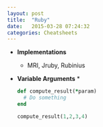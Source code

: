 ```yaml
---
layout: post
title:  "Ruby"
date:   2015-03-28 07:24:32
categories: Cheatsheets
---
```


* __Implementations__
  * MRI, Jruby, Rubinius

* __Variable Arguments__
  * 
  ```ruby
  def compute_result(*param)
    # Do something
  end

  compute_result(1,2,3,4)
  ```
